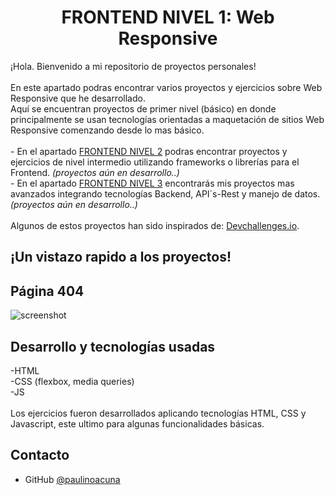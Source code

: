 <!-- Please update value in the {}  -->

<h1 align="center">FRONTEND NIVEL 1: Web Responsive</h1>

<div>
   ¡Hola. Bienvenido a mi repositorio de proyectos personales!
  <br>
  <br>
   En este apartado podras encontrar varios proyectos y ejercicios sobre Web Responsive que he desarrollado.
   <br>
   Aquí se encuentran proyectos de primer nivel (básico) en donde principalmente se usan tecnologías orientadas a maquetación de sitios Web Responsive comenzando desde lo mas básico.
 <br><br>
 - En el apartado <a href="#" target="_blank">FRONTEND NIVEL 2</a> podras encontrar proyectos y ejercicios de nivel intermedio utilizando frameworks o librerías para el Frontend.
   <i>(proyectos aún en desarrollo..)</i>
 <br>
 - En el apartado <a href="#" target="_blank">FRONTEND NIVEL 3</a> encontrarás mis proyectos mas avanzados integrando tecnologías Backend, API´s-Rest y manejo de datos.
   <i>(proyectos aún en desarrollo..)</i>
  <br><br>
 Algunos de estos proyectos han sido inspirados de: <a href="http://devchallenges.io" target="_blank">Devchallenges.io</a>.
</div>

<!-- TABLE OF CONTENTS -->

<!-- OVERVIEW -->

## ¡Un vistazo rapido a los proyectos!

<h2>Página 404</h2>

![screenshot](https://github.com/paulinoacuna/ResponsiveWebChallenges/blob/903b398c840ea73d1a6ba04d8c127f3b245329d5/404-not-found/404_ss.png)


## Desarrollo y tecnologías usadas

-HTML <br>
-CSS (flexbox, media queries) <br>
-JS
<br><br>
Los ejercicios fueron desarrollados aplicando tecnologías HTML, CSS y Javascript, este ultimo para algunas funcionalidades básicas.


## Contacto

- GitHub [@paulinoacuna](https://github.com/paulinoacuna)
